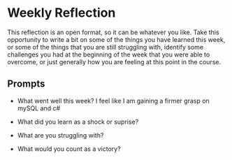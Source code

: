 # Weekly Reflection
This reflection is an open format, so it can be whatever you like. Take this opportunity to write a bit on some of the things you have learned this week, or some of the things that you are still struggling with, identify some challenges you had at the beginning of the week that you were able to overcome, or just generally how you are feeling at this point in the course.

## Prompts
- What went well this week?
I feel like I am gaining a firmer grasp on mySQL and c#
- What did you learn as a shock or suprise?

- What are you struggling with?
- What would you count as a victory?